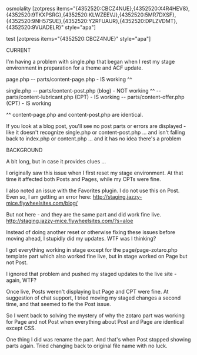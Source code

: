 osmolality
[zotpress items="{4352520:CBCZ4NUE},{4352520:X4R4HEV8},{4352520:9TKXPSRG},{4352520:KLWZEEVJ},{4352520:5MR7DXSF},{4352520:9NH57SUE},{4352520:Y2RFUAUR},{4352520:DPLZVDMT},{4352520:9VUADELR}" style="apa"]

test
[zotpress items="{4352520:CBCZ4NUE}" style="apa"]


CURRENT

I'm having a problem with single.php that began when I rest my stage environment in preparation for a theme and ACF update. 

page.php 
-- parts/content-page.php - IS working ^^

single.php
-- parts/content-post.php (blog) - NOT working ^^
-- parts/content-lubricant.php (CPT) - IS working
-- parts/content-offer.php (CPT) - IS working

^^ content-page.php and content-post.php are identical. 

If you look at a blog post, you'll see no post parts or errors are displayed - like it doesn't recognize single.php or content-post.php ... and isn't falling back to index.php or content.php ... and it has no idea there's a problem    

BACKGROUND

A bit long, but in case it provides clues ...

I originally saw this issue when I first reset my stage environment. At that time it affected both Posts and Pages, while my CPTs were fine. 

I also noted an issue with the Favorites plugin. I do not use this on Post. Even so, I am getting an error here:
http://staging.jazzy-mice.flywheelsites.com/blog/

But not here - and they are the same part and did work fine live. 
http://staging.jazzy-mice.flywheelsites.com/?s=aloe

Instead of doing another reset or otherwise fixing these issues before moving ahead, I stupidly did my updates. WTF was I thinking?  

I got everything working in stage except for the page/page-zotaro.php template part which also worked fine live, but in stage worked on Page but not Post. 

I ignored that problem and pushed my staged updates to the live site - again, WTF?

Once live, Posts weren't displaying but Page and CPT were fine. At suggestion of chat support, I tried moving my staged changes a second time, and that seemed to fie the Post issue. 

So I went back to solving the mystery of why the zotaro part was working for Page and not Post when everything about Post and Page are identical except CSS. 

One thing I did was rename the part. And that's when Post stopped showing parts again. Tried changing back to original file name with no luck.  



